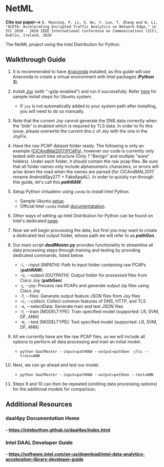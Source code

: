 # NetML

__Cite our paper-->__
``D. Manning, P. Li, X. Wu, Y. Luo, T. Zhang and W. Li, "ACETA: Accelerating Encrypted Traffic Analytics on Network Edge," in ICC 2020 - 2020 IEEE International Conference on Communications (ICC), Dublin, Ireland, 2020``


The NetML project using the Intel Distribution for Python.

## Walkthrough Guide
1. It is recommended to have [Anaconda](https://docs.anaconda.com/anaconda/install/linux/) installed, as this guide will use Anaconda to create a virtual environment with Intel packages (**Python 3**).

2. Install [Joy](https://github.com/cisco/joy) (with "-gzip-enabled") and run it successfully. Refer [here](docs/sampleJoyInstall.md) for sample install steps for Ubuntu system.
    - If `joy` is not automatically added to your system path after installing, you will need to do so manually.
    
3. Note that the current Joy cannot generate the DNS data correctly when the 'bidir' is enabled which is required by TLS data. In order to fix this issue, please overwrite the current dns.c of Joy with the one in the JoyFix.

4. Have the raw PCAP dataset folder ready. The following is only an example ([CICAndMal2017/PCAPs](https://www.unb.ca/cic/datasets/andmal2017.html)), however our code is currently only tested with such tree structure (Only 1 "Benign" and multiple "ware" folders). Under each folder, it should contain the raw pcap files. Be sure that all folder names only include alphanumeric characters, or errors will arise down the road when the names are parsed (for CICAndMAL2017 rename AndroidSpy277 + FakeAppAL). In order to quickly run through this guide, let's call this ***pathRAW***.

5. Setup Python virtualenv using `conda` to install Intel Python. 
    - Sample Ubuntu [setup](docs/sampleVirtualEnvSetup.md).
    - Official Intel `conda` install [documentatation](https://software.intel.com/en-us/articles/using-intel-distribution-for-python-with-anaconda).
    
6. Other ways of setting up Intel Distribution for Python can be found on Intel's dedicated [page](https://software.intel.com/en-us/distribution-for-python).

7. Now we will begin processing the data, but first you may want to create a dedicated test output folder, whose path we will refer to as ***pathGen***.

8. Our main script ***daalMaster.py*** provides functionality to streamline all data processing steps through training and testing by providing dedicated commands, listed below.
    - -i, --input [INPATH]: Path to input folder containing raw PCAPs (**pathRAW**)
    - -o, --output [OUTPATH]: Output folder for processed files from Cisco Joy (**pathGen**)
    - -j, --joy: Process raw PCAPs and generate output zip files using Cisco Joy
    - -f, --files: Generate output feature JSON files from Joy files
    - -c, --collect: Collect common features of DNS, HTTP, and TLS
    - -s, --selectData: Generate train and test JSON files
    - -t, --train [MODELTYPE]: Train specified model (supported: LR, SVM, DF, ANN)
    - -e, --test [MODELTYPE]: Test specified model (supported: LR, SVM, DF, ANN)

9. All we currently have are the raw PCAP files, so we will include all options to perform all data processing and train an initial model.
    - `python daalMaster --input=pathRAW --output=pathGen -jfcs --train=ANN`
    
10. Next, we can go ahead and test our model.
    - `python daalMaster --input=pathRAW --output=pathGen --test=ANN`

11. Steps 9 and 10 can then be repeated (omitting data processing options) for the additional models for comparison.

## Additional Resources
### daal4py Documentation Home
#### - https://intelpython.github.io/daal4py/index.html
### Intel DAAL Developer Guide
#### - https://software.intel.com/en-us/download/intel-data-analytics-acceleration-library-developer-guide
